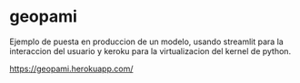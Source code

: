 # geopami

Ejemplo de puesta en produccion de un modelo, usando streamlit para la interaccion del usuario y keroku para la virtualizacion del kernel de python.

https://geopami.herokuapp.com/
